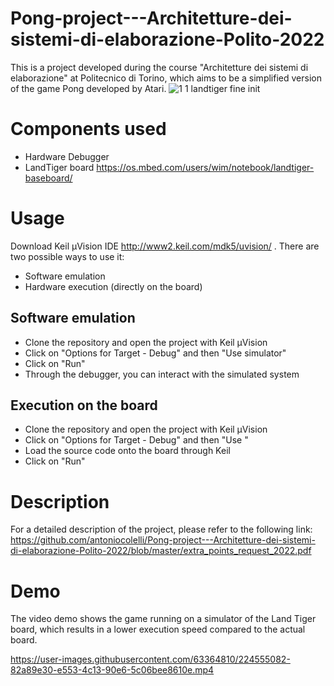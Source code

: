 # Pong-project---Architetture-dei-sistemi-di-elaborazione-Polito-2022
This is a project developed during the course "Architetture dei sistemi di elaborazione" at Politecnico di Torino, which aims to be a simplified version of the game Pong developed by Atari. 
![1 1 landtiger fine init](https://user-images.githubusercontent.com/63364810/224555052-aa5c3ecd-abc8-4030-b33b-db7874765a53.png)

# Components used
* Hardware Debugger
* LandTiger board https://os.mbed.com/users/wim/notebook/landtiger-baseboard/
# Usage
Download Keil µVision IDE http://www2.keil.com/mdk5/uvision/ .
There are two possible ways to use it:

* Software emulation
* Hardware execution (directly on the board)
## Software emulation
- Clone the repository and open the project with Keil µVision
- Click on "Options for Target - Debug" and then "Use simulator"
- Click on "Run"
- Through the debugger, you can interact with the simulated system
## Execution on the board
- Clone the repository and open the project with Keil µVision
- Click on "Options for Target - Debug" and then "Use <debugger>"
- Load the source code onto the board through Keil
- Click on "Run"
# Description
For a detailed description of the project, please refer to the following link: https://github.com/antoniocolelli/Pong-project---Architetture-dei-sistemi-di-elaborazione-Polito-2022/blob/master/extra_points_request_2022.pdf

# Demo
The video demo shows the game running on a simulator of the Land Tiger board, which results in a lower execution speed compared to the actual board.

https://user-images.githubusercontent.com/63364810/224555082-82a89e30-e553-4c13-90e6-5c06bee8610e.mp4
